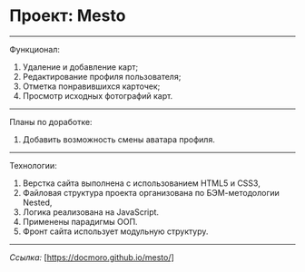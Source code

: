 # Проект: Mesto 
-----------------------------------------------------------  
Функционал:

1. Удаление и добавление карт;  
2. Редактирование профиля пользователя;
3. Отметка понравившихся карточек;
4. Просмотр исходных фотографий карт.
-----------------------------------------------------------  
Планы по доработке:

1. Добавить возможность смены аватара профиля.
----------------------------------------------------------- 
Технологии:

1. Верстка сайта выполнена с использованием HTML5 и CSS3,
2. Файловая структура проекта организована по БЭМ-методологии Nested,
3. Логика реализована на JavaScript.
4. Применены парадигмы ООП.
5. Фронт сайта использует модульную структуру.
----------------------------------------------------------- 
*Ссылка:* [https://docmoro.github.io/mesto/]
